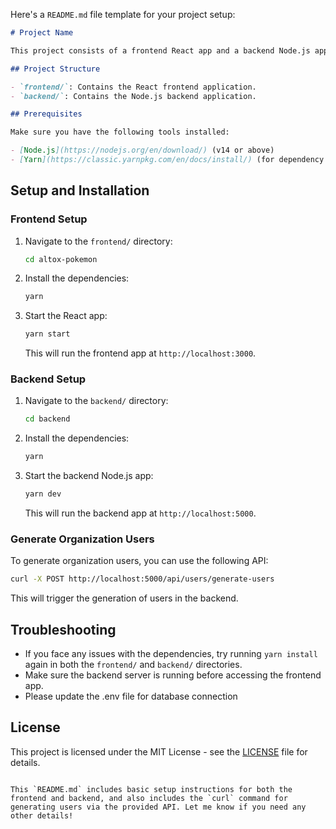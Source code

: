 Here's a `README.md` file template for your project setup:

```markdown
# Project Name

This project consists of a frontend React app and a backend Node.js app. Below are the steps to set up and run the project.

## Project Structure

- `frontend/`: Contains the React frontend application.
- `backend/`: Contains the Node.js backend application.

## Prerequisites

Make sure you have the following tools installed:

- [Node.js](https://nodejs.org/en/download/) (v14 or above)
- [Yarn](https://classic.yarnpkg.com/en/docs/install/) (for dependency management)
```

## Setup and Installation

### Frontend Setup

1. Navigate to the `frontend/` directory:

   ```bash
   cd altox-pokemon
   ```

2. Install the dependencies:

   ```bash
   yarn
   ```

3. Start the React app:

   ```bash
   yarn start
   ```

   This will run the frontend app at `http://localhost:3000`.

### Backend Setup

1. Navigate to the `backend/` directory:

   ```bash
   cd backend
   ```

2. Install the dependencies:

   ```bash
   yarn
   ```

3. Start the backend Node.js app:

   ```bash
   yarn dev
   ```

   This will run the backend app at `http://localhost:5000`.

### Generate Organization Users

To generate organization users, you can use the following API:

```bash
curl -X POST http://localhost:5000/api/users/generate-users
```

This will trigger the generation of users in the backend.

## Troubleshooting

- If you face any issues with the dependencies, try running `yarn install` again in both the `frontend/` and `backend/` directories.
- Make sure the backend server is running before accessing the frontend app.
- Please update the .env file for database connection

## License

This project is licensed under the MIT License - see the [LICENSE](LICENSE) file for details.

```

This `README.md` includes basic setup instructions for both the frontend and backend, and also includes the `curl` command for generating users via the provided API. Let me know if you need any other details!
```
